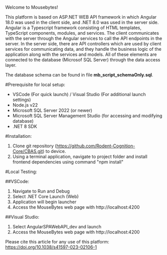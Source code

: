 Welcome to Mousebytes! 

This platform is based on ASP.NET WEB API framework in which Angular 18.0 was used in the client side, and .NET 8.0 was used in the server side. Angular is a Typescript framework consisting of HTML templates, TypeScript components, modules, and services. The client 
communicates with the server through the Angular services to call the API endpoints in the server. In the server side, there are API controllers which are used by client services for communicating data, and they handle the business logic of the application along with the services and models. All of these elements are connected to the database (Microsof SQL Server) through the data access layer.

The database schema can be found in file <b>mb_script_schemaOnly.sql</b>.

#Prerequisite for local setup:
- VSCode (For quick launch) / Visual Studio (For additional launch settings)
- Node.js v22
- Microsoft SQL Server 2022 (or newer)
- Microsoft SQL Server Management Studio (for accessing and modifying database)
- .NET 8 SDK

#Installation:
1. Clone git repository (https://github.com/Rodent-Cognition-Core/CBAS.git) to device.
2. Using a terminal application, navigate to project folder and install frontend dependencies using command "npm install"

#Local Testing:

##VSCode:
1. Navigate to Run and Debug
2. Select .NET Core Launch (Web)
3. Application will begin launcher
4. Access the MouseBytes web page with http://localhost:4200

##Visual Studio:
1. Select AngularSPAWebAPI_dev and launch
2. Access the MouseBytes web page with http://localhost:4200


Please cite this article for any use of this platform: https://doi.org/10.1038/s41597-023-02106-1

